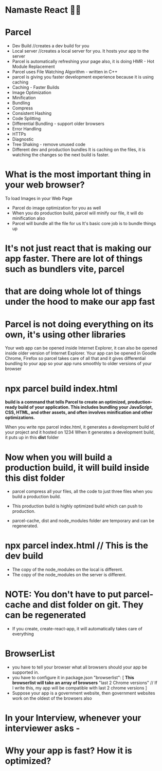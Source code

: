 #   Namaste React 🐱‍🏍

# Parcel
- Dev Build //creates a dev build for you
- Local server //creates a local server for you. It hosts your app to the server
- Parcel is automatically refreshing your page also, it is doing HMR - Hot Module Replacement
- Parcel uses File Watching Algorithm - written in C++
- parcel is giving you faster development experience because it is using caching
- Caching - Faster Builds
- Image Optimization
- Minification
- Bundling
- Compress
- Consistent Hashing
- Code Splitting
- Differential Bundling - support older browsers
- Error Handling
- HTTPs
- Diagnostic
- Tree Shaking - remove unused code
- Different dev and production bundles
It is caching on the files, it is watching the changes so the next build is faster.

# What is the most important thing in your web browser?
To load Images in your Web Page
- Parcel do image optimization for you as well
- When you do production build, parcel will minify our file, it will do minification also
- Parcel will bundle all the file for us
It's basic core job is to bundle  things up

# It's not just react that is making our app faster. There are lot of things such as bundlers vite, parcel
# that are doing whole lot of things under the hood to make our app fast 
# Parcel is not doing everything on its own, it's using other libraries

Your web app can be opened inside Internet Explorer, it can also be opened inside older version of Internet Explorer.
Your app can be opened in Goodle Chrome, Firefox so parcel takes care of all that and it gives differential
bundling to your app so your app runs smoothly to older versions of your browser

# npx parcel build index.html

**build is a command that tells Parcel to create an optimized, production-ready build of your application. This includes bundling your JavaScript, CSS, HTML, and other assets, and often involves minification and other optimizations.**


When you write npx parcel index.html, it generates a development build of your project and it hosted on 1234
When it generates a development build, it puts up in this **dist** folder

# Now when you will build a production build, it will build inside this dist folder
- parcel compress all your files, all the code to just three files when you build a production build.
- This production build is highly optimized build which can push to production.

- parcel-cache, dist and node_modules folder are temporary and can be regenerated.

# npx parcel index.html // This is the dev build


- The copy of the node_modules on the local is different.
- The copy of the node_modules on the server is different.

# NOTE: You don't have to put parcel-cache and dist folder on git. They can be regenerated

- If you create, create-react-app, it will automatically takes care of everything

# BrowserList
- you have to tell your browser what all browsers should your app be supported in.
- you have to configure it in package.json
"browserlist": [
    **This browserlist will take an array of browsers**
    "last 2 Chrome versions"
    // If I write this, my app will be compatible with last 2 chrome versions
]
- Suppose your app is a government website, then government websites work on the oldest of the browsers also

# In your Interview, whenever your interviewer asks -
# Why your app is fast? How it is optimized?